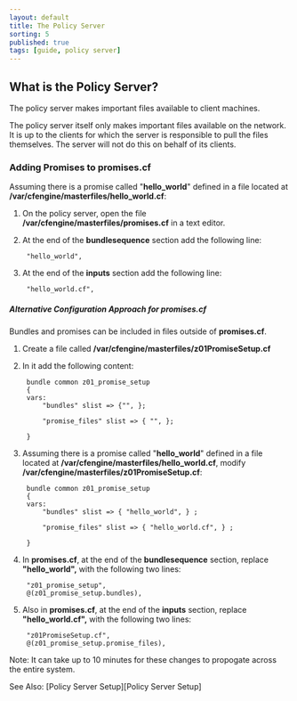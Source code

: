 ```yaml
---
layout: default
title: The Policy Server
sorting: 5
published: true
tags: [guide, policy server]
---
```


## What is the Policy Server? 

The policy server makes important files available to client machines.

The policy server itself only makes important files available on the network. It is up to the clients for which the server is responsible to pull the files themselves. The server will not do this on behalf of its clients.

### Adding Promises to promises.cf ###

Assuming there is a promise called "**hello_world**" defined in a file located at **/var/cfengine/masterfiles/hello_world.cf**:

1. On the policy server, open the file **/var/cfengine/masterfiles/promises.cf** in a text editor.
2. At the end of the **bundlesequence** section add the following line:

		
		"hello_world",
		
3. At the end of the **inputs** section add the following line:

		
		"hello_world.cf",
		

##### Alternative Configuration Approach for promises.cf #####

Bundles and promises can be included in files outside of **promises.cf**.

1. Create a file called **/var/cfengine/masterfiles/z01PromiseSetup.cf**
2. In it add the following content:
		
		bundle common z01_promise_setup
		{
		vars:
			"bundles" slist => {"", };

			"promise_files" slist => { "", };

		}
		
3. Assuming there is a promise called "**hello_world**" defined in a file located at **/var/cfengine/masterfiles/hello_world.cf**, modify **/var/cfengine/masterfiles/z01PromiseSetup.cf**:
		
		bundle common z01_promise_setup
		{
		vars:
			"bundles" slist => { "hello_world",	} ;

			"promise_files" slist => { "hello_world.cf", } ;

		}
		
4. In **promises.cf**, at the end of the **bundlesequence** section, replace **"hello_world",** with the following two lines:

		"z01_promise_setup",
		@(z01_promise_setup.bundles),
		
5. Also in **promises.cf**, at the end of the **inputs** section, replace **"hello_world.cf",** with the following two lines:

		"z01PromiseSetup.cf",
		@(z01_promise_setup.promise_files),
		

Note: It can take up to 10 minutes for these changes to propogate across the entire system.

See Also: [Policy Server Setup][Policy Server Setup]

